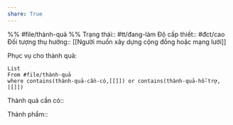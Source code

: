 ```yaml
---
share: True
---
```

%%
#file/thành-quả
%%
Trạng thái:: #tt/đang-làm
Độ cấp thiết:: #đct/cao
Đối tượng thụ hưởng:: [[Người muốn xây dựng cộng đồng hoặc mạng lưới]]

Phục vụ cho thành quả:
```dataview
List 
From #file/thành-quả 
where contains(thành-quả-cần-có,[[]]) or contains(thành-quả-hỗ-trợ,[[]]) 
```
Thành quả cần có:: 

Thành phẩm::
